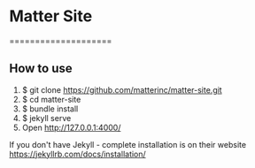 # Matter Site
====================

## How to use
1. $ git clone https://github.com/matterinc/matter-site.git
2. $ cd matter-site
3. $ bundle install
4. $ jekyll serve
5. Open http://127.0.0.1:4000/

If you don't have Jekyll - complete installation is on their website https://jekyllrb.com/docs/installation/
